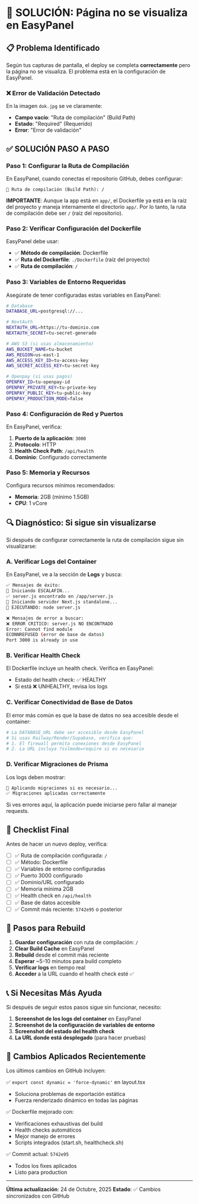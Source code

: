 
# 🔧 SOLUCIÓN: Página no se visualiza en EasyPanel

## 📋 Problema Identificado

Según tus capturas de pantalla, el deploy se completa **correctamente** pero la página no se visualiza. El problema está en la configuración de EasyPanel.

### ❌ Error de Validación Detectado

En la imagen `dok.jpg` se ve claramente:
- **Campo vacío**: "Ruta de compilación" (Build Path)
- **Estado**: "Required" (Requerido)
- **Error**: "Error de validación"

## ✅ SOLUCIÓN PASO A PASO

### Paso 1: Configurar la Ruta de Compilación

En EasyPanel, cuando conectas el repositorio GitHub, debes configurar:

```
📂 Ruta de compilación (Build Path): /
```

**IMPORTANTE**: Aunque la app está en `app/`, el Dockerfile ya está en la raíz del proyecto y maneja internamente el directorio `app/`. Por lo tanto, la ruta de compilación debe ser `/` (raíz del repositorio).

### Paso 2: Verificar Configuración del Dockerfile

EasyPanel debe usar:
- ✅ **Método de compilación**: Dockerfile
- ✅ **Ruta del Dockerfile**: `./Dockerfile` (raíz del proyecto)
- ✅ **Ruta de compilación**: `/`

### Paso 3: Variables de Entorno Requeridas

Asegúrate de tener configuradas estas variables en EasyPanel:

```bash
# Database
DATABASE_URL=postgresql://...

# NextAuth
NEXTAUTH_URL=https://tu-dominio.com
NEXTAUTH_SECRET=tu-secret-generado

# AWS S3 (si usas almacenamiento)
AWS_BUCKET_NAME=tu-bucket
AWS_REGION=us-east-1
AWS_ACCESS_KEY_ID=tu-access-key
AWS_SECRET_ACCESS_KEY=tu-secret-key

# Openpay (si usas pagos)
OPENPAY_ID=tu-openpay-id
OPENPAY_PRIVATE_KEY=tu-private-key
OPENPAY_PUBLIC_KEY=tu-public-key
OPENPAY_PRODUCTION_MODE=false
```

### Paso 4: Configuración de Red y Puertos

En EasyPanel, verifica:

1. **Puerto de la aplicación**: `3000`
2. **Protocolo**: HTTP
3. **Health Check Path**: `/api/health`
4. **Dominio**: Configurado correctamente

### Paso 5: Memoria y Recursos

Configura recursos mínimos recomendados:
- **Memoria**: 2GB (mínimo 1.5GB)
- **CPU**: 1 vCore

## 🔍 Diagnóstico: Si sigue sin visualizarse

Si después de configurar correctamente la ruta de compilación sigue sin visualizarse:

### A. Verificar Logs del Container

En EasyPanel, ve a la sección de **Logs** y busca:

```bash
✅ Mensajes de éxito:
🚀 Iniciando ESCALAFIN...
✅ server.js encontrado en /app/server.js
🚀 Iniciando servidor Next.js standalone...
🎉 EJECUTANDO: node server.js

❌ Mensajes de error a buscar:
❌ ERROR CRITICO: server.js NO ENCONTRADO
Error: Cannot find module
ECONNREFUSED (error de base de datos)
Port 3000 is already in use
```

### B. Verificar Health Check

El Dockerfile incluye un health check. Verifica en EasyPanel:
- Estado del health check: ✅ HEALTHY
- Si está ❌ UNHEALTHY, revisa los logs

### C. Verificar Conectividad de Base de Datos

El error más común es que la base de datos no sea accesible desde el container:

```bash
# La DATABASE_URL debe ser accesible desde EasyPanel
# Si usas Railway/Render/Supabase, verifica que:
# 1. El firewall permita conexiones desde EasyPanel
# 2. La URL incluya ?sslmode=require si es necesario
```

### D. Verificar Migraciones de Prisma

Los logs deben mostrar:
```bash
🔄 Aplicando migraciones si es necesario...
✅ Migraciones aplicadas correctamente
```

Si ves errores aquí, la aplicación puede iniciarse pero fallar al manejar requests.

## 🎯 Checklist Final

Antes de hacer un nuevo deploy, verifica:

- [ ] ✅ Ruta de compilación configurada: `/`
- [ ] ✅ Método: Dockerfile
- [ ] ✅ Variables de entorno configuradas
- [ ] ✅ Puerto 3000 configurado
- [ ] ✅ Dominio/URL configurado
- [ ] ✅ Memoria mínima 2GB
- [ ] ✅ Health check en `/api/health`
- [ ] ✅ Base de datos accesible
- [ ] ✅ Commit más reciente: `5742e95` o posterior

## 🔄 Pasos para Rebuild

1. **Guardar configuración** con ruta de compilación: `/`
2. **Clear Build Cache** en EasyPanel
3. **Rebuild** desde el commit más reciente
4. **Esperar** ~5-10 minutos para build completo
5. **Verificar logs** en tiempo real
6. **Acceder** a la URL cuando el health check esté ✅

## 📞 Si Necesitas Más Ayuda

Si después de seguir estos pasos sigue sin funcionar, necesito:

1. **Screenshot de los logs del container** en EasyPanel
2. **Screenshot de la configuración de variables de entorno**
3. **Screenshot del estado del health check**
4. **La URL donde está desplegado** (para hacer pruebas)

## 🎉 Cambios Aplicados Recientemente

Los últimos cambios en GitHub incluyen:

✅ `export const dynamic = 'force-dynamic'` en layout.tsx
   - Soluciona problemas de exportación estática
   - Fuerza renderizado dinámico en todas las páginas

✅ Dockerfile mejorado con:
   - Verificaciones exhaustivas del build
   - Health checks automáticos
   - Mejor manejo de errores
   - Scripts integrados (start.sh, healthcheck.sh)

✅ Commit actual: `5742e95`
   - Todos los fixes aplicados
   - Listo para production

---

**Última actualización**: 24 de Octubre, 2025
**Estado**: ✅ Cambios sincronizados con GitHub

